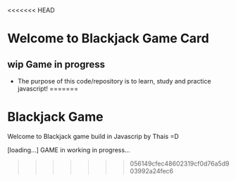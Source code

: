 <<<<<<< HEAD
# Welcome to Blackjack Game Card

## wip Game in progress
- The purpose of this code/repository is to learn, study and practice javascript!
=======
# Blackjack Game

Welcome to Blackjack game build in Javascrip by Thais =D

[loading...] GAME in working in progress...
>>>>>>> 056149cfec48602319cf0d76a5d903992a24fec6
